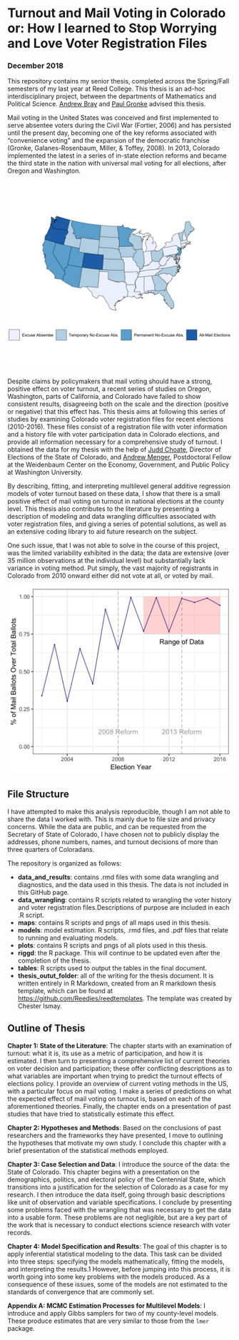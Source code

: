 # Turnout and Mail Voting in Colorado or: How I learned to Stop Worrying and Love Voter Registration Files
### December 2018

This repository contains my senior thesis, completed across the Spring/Fall semesters of my last year at Reed College. This thesis is an ad-hoc interdisciplinary project, between the departments of Mathematics and Political Science. [Andrew Bray](http://andrewpbray.github.io/) and [Paul Gronke](https://blogs.reed.edu/paul-gronke/) advised this thesis.

Mail voting in the United States was conceived and first implemented to serve
absentee voters during the Civil War (Fortier, 2006) and has persisted until the present
day, becoming one of the key reforms associated with “convenience voting” and the
expansion of the democratic franchise (Gronke, Galanes-Rosenbaum, Miller, & Toffey,
2008). In 2013, Colorado implemented the latest in a series of in-state election reforms
and became the third state in the nation with universal mail voting for all elections,
after Oregon and Washington. 

![](maps/us_vbm_status.png)

Despite claims by policymakers that mail voting should
have a strong, positive effect on voter turnout, a recent series of studies on Oregon,
Washington, parts of California, and Colorado have failed to show consistent results,
disagreeing both on the scale and the direction (positive or negative) that this effect
has. This thesis aims at following this series of studies by examining Colorado voter
registration files for recent elections (2010-2016). These files consist of a registration
file with voter information and a history file with voter participation data in Colorado
elections, and provide all information necessary for a comprehensive study of turnout. I obtained the data for my thesis with the help of [Judd Choate](https://www.sos.state.co.us/), Director of Elections of the State of Colorado, and [Andrew Menger](www.andrewmenger.com), Postdoctoral Fellow at the Weidenbaum Center on the Economy, Government, and Public Policy at Washington University.

By describing, fitting, and interpreting multilevel general additive regression models of
voter turnout based on these data, I show that there is a small positive effect of mail
voting on turnout in national elections at the county level. This thesis also contributes
to the literature by presenting a description of modeling and data wrangling difficulties
associated with voter registration files, and giving a series of potential solutions, as
well as an extensive coding library to aid future research on the subject.

One such issue, that I was not able to solve in the course of this project, was the limited variability exhibited in the data; the data are extensive (over 35 million observations at the individual level)
but substantially lack variance in voting method. Put simply, the vast majority of
registrants in Colorado from 2010 onward either did not vote at all, or voted by mail.

![](plots/vbm_county_graph.png)

## File Structure

I have attempted to make this analysis reproducible, though I am not able to
share the data I worked with. This is mainly due to file size and privacy concerns. While the data are public, and can be requested from the Secretary of State of Colorado, I have chosen not to publicly display the addresses, phone numbers, names, and turnout decisions of more than three quarters of Coloradans.

The repository is organized as follows:

- **data_and_results**: contains .rmd files with some data wrangling and diagnostics, and the data used in this thesis. The data is not included in this GitHub page.
- **data_wrangling**: contains R scripts related to wrangling the voter history and voter registration files.Descriptions of purpose are included in each .R script.
- **maps**: contains R scripts and pngs of all maps used in this thesis.
- **models**: model estimation. R scripts, .rmd files, and .pdf files that relate to running and evaluating models.
- **plots**: contains R scripts and pngs of all plots used in this thesis.
- **riggd**: the R package. This will continue to be updated even after the completion of the thesis.
- **tables**: R scripts used to output the tables in the final document.
- **thesis_outut_folder**: all of the writing for the thesis document. It is written entirely in R Markdown, created from an R markdown thesis template, which can be found at https://github.com/Reedies/reedtemplates. The template was created by Chester Ismay.

## Outline of Thesis

**Chapter 1: State of the Literature**: The chapter starts with an examination of turnout: what it is, its use as a metric
of participation, and how it is estimated. I then turn to presenting a comprehensive
list of current theories on voter decision and participation; these offer conflicting
descriptions as to what variables are important when trying to predict the turnout
effects of elections policy. I provide an overview of current voting methods in the
US, with a particular focus on mail voting. I make a series of predictions on what
the expected effect of mail voting on turnout is, based on each of the aforementioned
theories. Finally, the chapter ends on a presentation of past studies that have tried to
statistically estimate this effect.

**Chapter 2: Hypotheses and Methods**: Based on the conclusions of past researchers and
the frameworks they have presented, I move to outlining the hypotheses that motivate
my own study. I conclude this chapter with a brief presentation of the statistical
methods employed.

**Chapter 3: Case Selection and Data**: I introduce the source of the data: the State of Colorado. This
chapter begins with a presentation on the demographics, politics, and electoral policy
of the Centennial State, which transitions into a justification for the selection of
Colorado as a case for my research. I then introduce the data itself, going through
basic descriptions like unit of observation and variable specifications. I conclude by
presenting some problems faced with the wrangling that was necessary to get the data
into a usable form. These problems are not negligible, but are a key part of the work
that is necessary to conduct elections science research with voter records.

**Chapter 4: Model Specification and Results**: The goal of this chapter is to apply inferential statistical modeling to the data. This
task can be divided into three steps: specifying the models mathematically, fitting the
models, and interpreting the results.1 However, before jumping into this process, it is
worth going into some key problems with the models produced. As a consequence of
these issues, some of the models are not estimated to the standards of convergence
that are commonly set.

**Appendix A: MCMC Estimation Processes for Multilevel Models**: I introduce and apply Gibbs samplers for two of my county-level models. These produce estimates that are very similar to those from the `lmer` package.